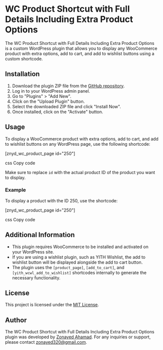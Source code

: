 # WC Product Shortcut with Full Details Including Extra Product Options

The WC Product Shortcut with Full Details Including Extra Product Options is a custom WordPress plugin that allows you to display any WooCommerce product with extra options, add to cart, and add to wishlist buttons using a custom shortcode.

## Installation

1. Download the plugin ZIP file from the [GitHub repository](https://github.com/DevZonayed/Woocommerce-Product-Shortcut).
2. Log in to your WordPress admin panel.
3. Go to "Plugins" > "Add New".
4. Click on the "Upload Plugin" button.
5. Select the downloaded ZIP file and click "Install Now".
6. Once installed, click on the "Activate" button.

## Usage

To display a WooCommerce product with extra options, add to cart, and add to wishlist buttons on any WordPress page, use the following shortcode:

[znyd_wc_product_page id="250"]

css
Copy code

Make sure to replace `id` with the actual product ID of the product you want to display.

### Example

To display a product with the ID 250, use the shortcode:

[znyd_wc_product_page id="250"]

css
Copy code

## Additional Information

- This plugin requires WooCommerce to be installed and activated on your WordPress site.
- If you are using a wishlist plugin, such as YITH Wishlist, the add to wishlist button will be displayed alongside the add to cart button.
- The plugin uses the `[product_page]`, `[add_to_cart]`, and `[yith_wcwl_add_to_wishlist]` shortcodes internally to generate the necessary functionality.

## License

This project is licensed under the [MIT License](LICENSE).

## Author

The WC Product Shortcut with Full Details Including Extra Product Options plugin was developed by [Zonayed Ahamad](https://jonayed.me). For any inquiries or support, please contact [zonayed320@gmail.com](mailto:zonayed320@gmail.com).
